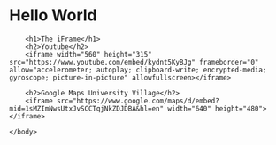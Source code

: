 <!DOCTYPE html>
<html lang="eng">
    <head>
        <title>Hello World</title>
    </head>
    <body>
        <h1>Hello World</h1>

        <h1>The iFrame</h1>
        <h2>Youtube</h2>
        <iframe width="560" height="315" src="https://www.youtube.com/embed/kydnt5KyBJg" frameborder="0" allow="accelerometer; autoplay; clipboard-write; encrypted-media; gyroscope; picture-in-picture" allowfullscreen></iframe>

        <h2>Google Maps University Village</h2>
        <iframe src="https://www.google.com/maps/d/embed?mid=1sMZImNwsUtxJvSCCTqjNkZDJDBA&hl=en" width="640" height="480"></iframe>
        
    </body>
</html>
